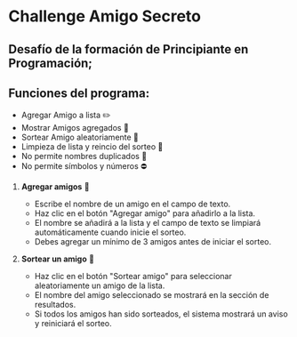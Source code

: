 <h1> Challenge Amigo Secreto </h1>

## Desafío de la formación de Principiante en Programación;

## Funciones del programa:

- Agregar Amigo a lista :pencil2:
- Mostrar Amigos agregados :page_facing_up:
- Sortear Amigo aleatoriamente :game_die:
- Limpieza de lista y reincio del sorteo :arrows_counterclockwise:
- No permite nombres duplicados :no_entry_sign:
- No permite símbolos y números :no_entry:


1. **Agregar amigos** :raising_hand:
   - Escribe el nombre de un amigo en el campo de texto.
   - Haz clic en el botón "Agregar amigo" para añadirlo a la lista.
   - El nombre se añadirá a la lista y el campo de texto se limpiará automáticamente cuando inicie el sorteo.
   - Debes agregar un mínimo de 3 amigos antes de iniciar el sorteo.

2. **Sortear un amigo** :game_die:
   - Haz clic en el botón "Sortear amigo" para seleccionar aleatoriamente un amigo de la lista.
   - El nombre del amigo seleccionado se mostrará en la sección de resultados.
   - Si todos los amigos han sido sorteados, el sistema mostrará un aviso y reiniciará el sorteo.
